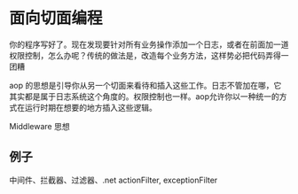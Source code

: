 # 面向切面编程

你的程序写好了。现在发现要针对所有业务操作添加一个日志，或者在前面加一道权限控制，怎么办呢？传统的做法是，改造每个业务方法，这样势必把代码弄得一团糟

aop 的思想是引导你从另一个切面来看待和插入这些工作。日志不管加在哪，它其实都是属于日志系统这个角度的。权限控制也一样。aop允许你以一种统一的方式在运行时期在想要的地方插入这些逻辑。

Middleware 思想

## 例子

中间件、拦截器、过滤器、.net actionFilter, exceptionFilter
